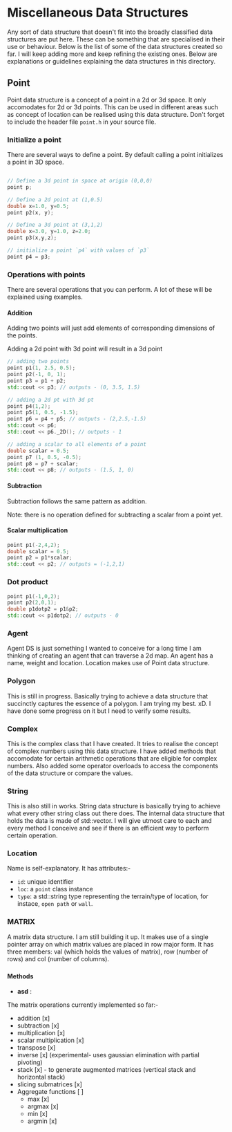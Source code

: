 # Miscellaneous Data Structures
Any sort of data structure that doesn't fit into the broadly classified data structures are put here. These can be something that are specialised in their use or behaviour. Below is the list of some of the data structures created so far. I will keep adding more and keep refining the existing ones. Below are explanations or guidelines explaining the data structures in this directory.


## Point

Point data structure is a concept of a point in a 2d or 3d space. It only accomodates for 2d or 3d points. This can be used in different areas such as concept of location can be realised using this data structure. Don't forget to include the header file `point.h` in your source file.

### Initialize a point
There are several ways to define a point. By default calling a point initializes a point in 3D space.

```cpp

// Define a 3d point in space at origin (0,0,0)
point p;

// Define a 2d point at (1,0.5)
double x=1.0, y=0.5;
point p2(x, y);

// Define a 3d point at (3,1,2)
double x=3.0, y=1.0, z=2.0;
point p3(x,y,z);

// initialize a point `p4` with values of `p3`
point p4 = p3;
```

### Operations with points
There are several operations that you can perform. A lot of these will be explained using examples.

#### Addition
Adding two points will just add elements of corresponding dimensions of the points.

Adding a 2d point with 3d point will result in a 3d point


```cpp
// adding two points
point p1(1, 2.5, 0.5);
point p2(-1, 0, 1);
point p3 = p1 + p2;
std::cout << p3; // outputs - (0, 3.5, 1.5)

// adding a 2d pt with 3d pt
point p4(1,2);
point p5(1, 0.5, -1.5);
point p6 = p4 + p5; // outputs - (2,2.5,-1.5)
std::cout << p6;
std::cout << p6._2D(); // outputs - 1

// adding a scalar to all elements of a point
double scalar = 0.5;
point p7 (1, 0.5, -0.5);
point p8 = p7 + scalar;
std::cout << p8; // outputs - (1.5, 1, 0)
```

#### Subtraction
Subtraction follows the same pattern as addition.

Note: there is no operation defined for subtracting a scalar from a point yet.

#### Scalar multiplication

```cpp
point p1(-2,4,2);
double scalar = 0.5;
point p2 = p1*scalar;
std::cout << p2; // outputs = (-1,2,1)
```

### Dot product
```cpp
point p1(-1,0,2);
point p2(2,0,1);
double p1dotp2 = p1&p2;
std::cout << p1dotp2; // outputs - 0
```

### Agent

Agent DS is just something I wanted to conceive for a long time I am thinking of creating an agent that can traverse a 2d map. An agent has a name, weight and location. Location makes use of Point data structure.


### Polygon

This is still in progress. Basically trying to achieve a data structure that succinctly captures the essence of a polygon. I am trying my best. xD. I have done some progress on it but I need to verify some results.


### Complex

This is the complex class that I have created. It tries to realise the concept of complex numbers using this data structure. I have added methods that accomodate for certain arithmetic operations that are eligible for complex numbers. Also added some operator overloads to access the components of the data structure or compare the values.


### String

This is also still in works. String data structure is basically trying to achieve what every other string class out there does. The internal data structure that holds the data is made of std::vector. I will give utmost care to each and every method I conceive and see if there is an efficient way to perform certain operation.


### Location
Name is self-explanatory. It has attributes:-
* `id`: unique identifier
* `loc`: a `point` class instance
* `type`: a std::string type representing the terrain/type of location, for instace, `open path` or `wall`.


### MATRIX
A matrix data structure. I am still building it up. It makes use of a single pointer array on which matrix values are placed in row major form. It has three members: val (which holds the values of matrix), row (number of rows) and col (number of columns).

###

#### Methods
* **asd** :

The matrix operations currently implemented so far:-
* addition  [x]  
* subtraction [x]
* multiplication [x]
* scalar multiplication [x]
* transpose [x]
* inverse [x] (experimental- uses gaussian elimination with partial pivoting)
* stack [x] - to generate augmented matrices (vertical stack and horizontal stack)
* slicing submatrices [x]
* Aggregate functions [ ]
    * max [x]
    * argmax [x]
    * min [x]
    * argmin [x]